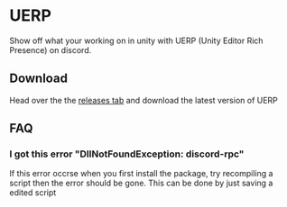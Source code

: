 # UERP
Show off what your working on in unity with UERP (Unity Editor Rich Presence) on discord.


## Download
Head over the the [releases tab](https://github.com/MarshMello0/UERP/releases) and download the latest version of UERP

## FAQ

### I got this error "DllNotFoundException: discord-rpc"

If this error occrse when you first install the package, try recompiling a script then the error should be gone.
This can be done by just saving a edited script

